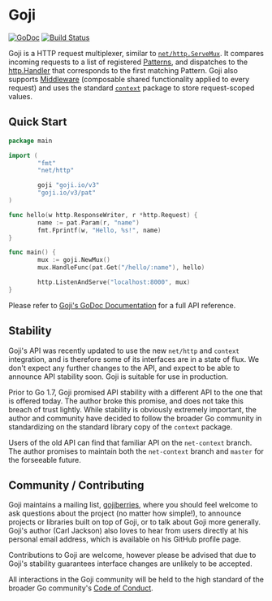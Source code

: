 Goji
====

[![GoDoc](https://godoc.org/goji.io/v3?status.svg)](https://godoc.org/goji.io/v3) [![Build Status](https://travis-ci.org/goji/goji.svg?branch=master)](https://travis-ci.org/goji/goji)

Goji is a HTTP request multiplexer, similar to [`net/http.ServeMux`][servemux].
It compares incoming requests to a list of registered [Patterns][pattern], and
dispatches to the [http.Handler][handler] that corresponds to the first matching
Pattern. Goji also supports [Middleware][middleware] (composable shared
functionality applied to every request) and uses the standard
[`context`][context] package to store request-scoped values.

[servemux]: https://golang.org/pkg/net/http/#ServeMux
[pattern]: https://godoc.org/goji.io/v3#Pattern
[handler]: https://golang.org/pkg/net/http/#Handler
[middleware]: https://godoc.org/goji.io/v3#Mux.Use
[context]: https://golang.org/pkg/context


Quick Start
-----------

```go
package main

import (
        "fmt"
        "net/http"

        goji "goji.io/v3"
        "goji.io/v3/pat"
)

func hello(w http.ResponseWriter, r *http.Request) {
        name := pat.Param(r, "name")
        fmt.Fprintf(w, "Hello, %s!", name)
}

func main() {
        mux := goji.NewMux()
        mux.HandleFunc(pat.Get("/hello/:name"), hello)

        http.ListenAndServe("localhost:8000", mux)
}
```

Please refer to [Goji's GoDoc Documentation][godoc] for a full API reference.

[godoc]: https://godoc.org/goji.io/v3


Stability
---------

Goji's API was recently updated to use the new `net/http` and `context`
integration, and is therefore some of its interfaces are in a state of flux. We
don't expect any further changes to the API, and expect to be able to announce
API stability soon. Goji is suitable for use in production.

Prior to Go 1.7, Goji promised API stability with a different API to the one
that is offered today. The author broke this promise, and does not take this
breach of trust lightly. While stability is obviously extremely important, the
author and community have decided to follow the broader Go community in
standardizing on the standard library copy of the `context` package.

Users of the old API can find that familiar API on the `net-context` branch. The
author promises to maintain both the `net-context` branch and `master` for the
forseeable future.


Community / Contributing
------------------------

Goji maintains a mailing list, [gojiberries][berries], where you should feel
welcome to ask questions about the project (no matter how simple!), to announce
projects or libraries built on top of Goji, or to talk about Goji more
generally. Goji's author (Carl Jackson) also loves to hear from users directly
at his personal email address, which is available on his GitHub profile page.

Contributions to Goji are welcome, however please be advised that due to Goji's
stability guarantees interface changes are unlikely to be accepted.

All interactions in the Goji community will be held to the high standard of the
broader Go community's [Code of Conduct][conduct].

[berries]: https://groups.google.com/forum/#!forum/gojiberries
[conduct]: https://golang.org/conduct
